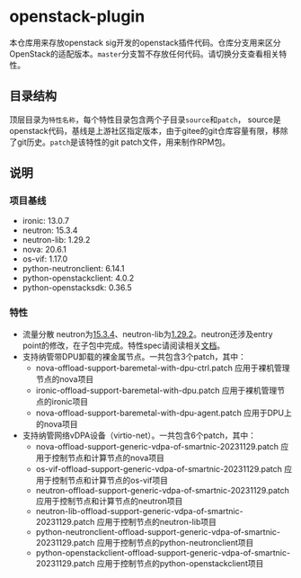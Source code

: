 # openstack-plugin

本仓库用来存放openstack sig开发的openstack插件代码。仓库分支用来区分OpenStack的适配版本。`master`分支暂不存放任何代码。请切换分支查看相关特性。

## 目录结构

顶层目录为`特性名称`，每个特性目录包含两个子目录`source`和`patch`， source是openstack代码，基线是上游社区指定版本，由于gitee的git仓库容量有限，移除了git历史。`patch`是该特性的git patch文件，用来制作RPM包。

## 说明

### 项目基线
- ironic: 13.0.7
- neutron: 15.3.4
- neutron-lib: 1.29.2
- nova: 20.6.1
- os-vif: 1.17.0
- python-neutronclient: 6.14.1
- python-openstackclient: 4.0.2
- python-openstacksdk: 0.36.5

### 特性
- 流量分散 neutron为[15.3.4](https://opendev.org/openstack/neutron/src/tag/15.3.4)、neutron-lib为[1.29.2](https://opendev.org/openstack/neutron-lib/src/tag/1.29.2)。neutron还涉及entry point的修改，在子包中完成。特性spec请阅读相关[文档](https://gitee.com/openeuler/openstack/blob/master/docs/spec/distributed-traffic.md)。
- 支持纳管带DPU卸载的裸金属节点。一共包含3个patch，其中：
  - nova-offload-support-baremetal-with-dpu-ctrl.patch 应用于裸机管理节点的nova项目
  - ironic-offload-support-baremetal-with-dpu.patch 应用于裸机管理节点的ironic项目
  - nova-offload-support-baremetal-with-dpu-agent.patch 应用于DPU上的nova项目
- 支持纳管网络vDPA设备（virtio-net）。一共包含6个patch，其中：
  - nova-offload-support-generic-vdpa-of-smartnic-20231129.patch 应用于控制节点和计算节点的nova项目
  - os-vif-offload-support-generic-vdpa-of-smartnic-20231129.patch 应用于控制节点和计算节点的os-vif项目
  - neutron-offload-support-generic-vdpa-of-smartnic-20231129.patch 应用于控制节点和计算节点的neutron项目
  - neutron-lib-offload-support-generic-vdpa-of-smartnic-20231129.patch 应用于控制节点的neutron-lib项目
  - python-neutronclient-offload-support-generic-vdpa-of-smartnic-20231129.patch 应用于控制节点的python-neutronclient项目
  - python-openstackclient-offload-support-generic-vdpa-of-smartnic-20231129.patch 应用于控制节点的python-openstackclient项目
